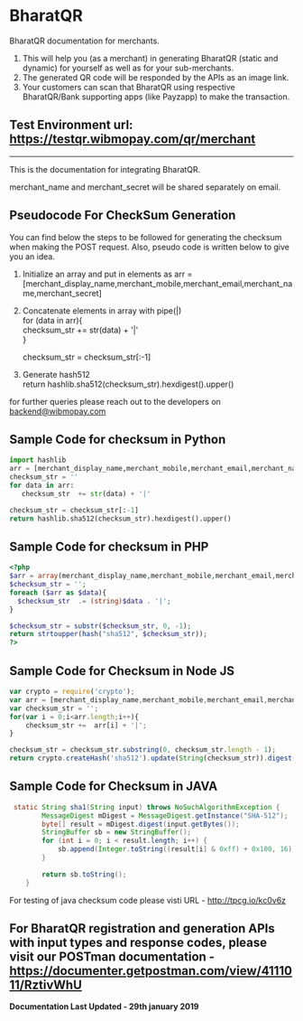 # BharatQR
BharatQR documentation for merchants.

1. This will help you (as a merchant) in generating BharatQR (static and dynamic) for yourself as well as for your sub-merchants. 
2. The generated QR code will be responded by the APIs as an image link. 
3. Your customers can scan that BharatQR using respective BharatQR/Bank supporting apps (like Payzapp) to make the transaction. 

## Test Environment url: https://testqr.wibmopay.com/qr/merchant

***

This is the documentation for integrating BharatQR. 

merchant_name and merchant_secret will be shared separately on email.

## Pseudocode For CheckSum Generation

You can find below the steps to be followed for generating the checksum when making the POST request. 
Also, pseudo code is written below to give you an idea. 

1. Initialize an array and put in elements as 
     arr = [merchant_display_name,merchant_mobile,merchant_email,merchant_name,merchant_secret]

2. Concatenate elements in array with pipe(|)  
     for (data in arr){  
     checksum_str  += str(data) + '|'  
     }
    
     checksum_str = checksum_str[:-1]  

3. Generate hash512  
     return hashlib.sha512(checksum_str).hexdigest().upper()

for further queries please reach out to the developers on backend@wibmopay.com

## Sample Code for checksum in Python  
```py
import hashlib  
arr = [merchant_display_name,merchant_mobile,merchant_email,merchant_name,merchant_secret] 
checksum_str = ''  
for data in arr:  
   checksum_str  += str(data) + '|'  

checksum_str = checksum_str[:-1]  
return hashlib.sha512(checksum_str).hexdigest().upper()  
```
## Sample Code for checksum in PHP  
```php
<?php  
$arr = array(merchant_display_name,merchant_mobile,merchant_email,merchant_name,merchant_secret);  
$checksum_str = '';  
foreach ($arr as $data){  
  $checksum_str  .= (string)$data . '|';  
}  

$checksum_str = substr($checksum_str, 0, -1);  
return strtoupper(hash("sha512", $checksum_str));  
?>  
```

## Sample Code for Checksum in Node JS  
```js
var crypto = require('crypto');  
var arr = [merchant_display_name,merchant_mobile,merchant_email,merchant_name,merchant_secret];  
var checksum_str = '';  
for(var i = 0;i<arr.length;i++){  
	checksum_str +=  arr[i] + '|';  
}  

checksum_str = checksum_str.substring(0, checksum_str.length - 1);  
return crypto.createHash('sha512').update(String(checksum_str)).digest('hex').toUpperCase();  
```

## Sample Code for Checksum in JAVA  
```Java
 static String sha1(String input) throws NoSuchAlgorithmException {
        MessageDigest mDigest = MessageDigest.getInstance("SHA-512");
        byte[] result = mDigest.digest(input.getBytes());
        StringBuffer sb = new StringBuffer();
        for (int i = 0; i < result.length; i++) {
            sb.append(Integer.toString((result[i] & 0xff) + 0x100, 16).substring(1));
        }
         
        return sb.toString();
    }
```
For testing of java checksum code please visti URL - http://tpcg.io/kc0v6z

## For BharatQR registration and generation APIs with input types and response codes, please visit our POSTman documentation - https://documenter.getpostman.com/view/4111011/RztivWhU


**Documentation Last Updated - 29th january 2019**
